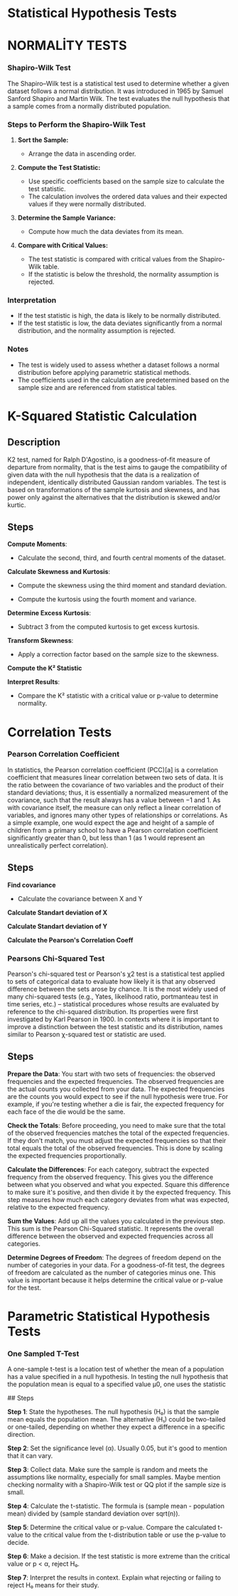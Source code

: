 # Statistical Hypothesis Tests

# NORMALİTY TESTS

### Shapiro-Wilk Test

The Shapiro–Wilk test is a statistical test used to determine whether a given dataset follows a normal distribution. It was introduced in 1965 by Samuel Sanford Shapiro and Martin Wilk. The test evaluates the null hypothesis that a sample comes from a normally distributed population.

### Steps to Perform the Shapiro-Wilk Test

1. **Sort the Sample:**
   - Arrange the data in ascending order.

2. **Compute the Test Statistic:**
   - Use specific coefficients based on the sample size to calculate the test statistic.
   - The calculation involves the ordered data values and their expected values if they were normally distributed.

3. **Determine the Sample Variance:**
   - Compute how much the data deviates from its mean.

4. **Compare with Critical Values:**
   - The test statistic is compared with critical values from the Shapiro-Wilk table.
   - If the statistic is below the threshold, the normality assumption is rejected.

### Interpretation
- If the test statistic is high, the data is likely to be normally distributed.
- If the test statistic is low, the data deviates significantly from a normal distribution, and the normality assumption is rejected.

### Notes
- The test is widely used to assess whether a dataset follows a normal distribution before applying parametric statistical methods.
- The coefficients used in the calculation are predetermined based on the sample size and are referenced from statistical tables.

# K-Squared Statistic Calculation
## Description

K2 test, named for Ralph D'Agostino, is a goodness-of-fit measure of departure from normality, that is the test aims to gauge the compatibility of given data with the null hypothesis that the data is a realization of independent, identically distributed Gaussian random variables. The test is based on transformations of the sample kurtosis and skewness, and has power only against the alternatives that the distribution is skewed and/or kurtic.

## Steps

**Compute Moments**:

* Calculate the second, third, and fourth central moments of the dataset.

**Calculate Skewness and Kurtosis**:

* Compute the skewness using the third moment and standard deviation.

* Compute the kurtosis using the fourth moment and variance.

**Determine Excess Kurtosis**:

* Subtract 3 from the computed kurtosis to get excess kurtosis.

**Transform Skewness**:

* Apply a correction factor based on the sample size to the skewness.

**Compute the K² Statistic**

**Interpret Results**:

* Compare the K² statistic with a critical value or p-value to determine normality.

# Correlation Tests


### Pearson Correlation Coefficient


In statistics, the Pearson correlation coefficient (PCC)[a] is a correlation coefficient that measures linear correlation between two sets of data. It is the ratio between the covariance of two variables and the product of their standard deviations; thus, it is essentially a normalized measurement of the covariance, such that the result always has a value between −1 and 1. As with covariance itself, the measure can only reflect a linear correlation of variables, and ignores many other types of relationships or correlations. As a simple example, one would expect the age and height of a sample of children from a primary school to have a Pearson correlation coefficient significantly greater than 0, but less than 1 (as 1 would represent an unrealistically perfect correlation).

## Steps

**Find covariance**

   - Calculate the covariance between X and Y

**Calculate Standart deviation of X**

**Calculate Standart deviation of Y**

**Calculate the Pearson's Correlation Coeff**


### Pearsons Chi-Squared Test

Pearson's chi-squared test or Pearson's χ2 test is a statistical test applied to sets of categorical data to evaluate how likely it is that any observed difference between the sets arose by chance. It is the most widely used of many chi-squared tests (e.g., Yates, likelihood ratio, portmanteau test in time series, etc.) – statistical procedures whose results are evaluated by reference to the chi-squared distribution. Its properties were first investigated by Karl Pearson in 1900. In contexts where it is important to improve a distinction between the test statistic and its distribution, names similar to Pearson χ-squared test or statistic are used.

## Steps

**Prepare the Data**:
You start with two sets of frequencies: the observed frequencies and the expected frequencies. The observed frequencies are the actual counts you collected from your data. The expected frequencies are the counts you would expect to see if the null hypothesis were true. For example, if you're testing whether a die is fair, the expected frequency for each face of the die would be the same.

**Check the Totals**:
Before proceeding, you need to make sure that the total of the observed frequencies matches the total of the expected frequencies. If they don't match, you must adjust the expected frequencies so that their total equals the total of the observed frequencies. This is done by scaling the expected frequencies proportionally.

**Calculate the Differences**:
For each category, subtract the expected frequency from the observed frequency. This gives you the difference between what you observed and what you expected. Square this difference to make sure it's positive, and then divide it by the expected frequency. This step measures how much each category deviates from what was expected, relative to the expected frequency.

**Sum the Values**:
Add up all the values you calculated in the previous step. This sum is the Pearson Chi-Squared statistic. It represents the overall difference between the observed and expected frequencies across all categories.

**Determine Degrees of Freedom**:
The degrees of freedom depend on the number of categories in your data. For a goodness-of-fit test, the degrees of freedom are calculated as the number of categories minus one. This value is important because it helps determine the critical value or p-value for the test.


# Parametric Statistical Hypothesis Tests


### One Sampled T-Test

A one-sample t-test is a location test of whether the mean of a population has a value specified in a null hypothesis. In testing the null hypothesis that the population mean is equal to a specified value μ0, one uses the statistic

## Steps

**Step 1**: State the hypotheses. The null hypothesis (H₀) is that the sample mean equals the population mean. The alternative (H₁) could be two-tailed or one-tailed, depending on whether they expect a difference in a specific direction.

**Step 2**: Set the significance level (α). Usually 0.05, but it's good to mention that it can vary.

**Step 3**: Collect data. Make sure the sample is random and meets the assumptions like normality, especially for small samples. Maybe mention checking normality with a Shapiro-Wilk test or QQ plot if the sample size is small.

**Step 4**: Calculate the t-statistic. The formula is (sample mean - population mean) divided by (sample standard deviation over sqrt(n)).

**Step 5**: Determine the critical value or p-value. Compare the calculated t-value to the critical value from the t-distribution table or use the p-value to decide.

**Step 6**: Make a decision. If the test statistic is more extreme than the critical value or p < α, reject H₀.

**Step 7**: Interpret the results in context. Explain what rejecting or failing to reject H₀ means for their study.

